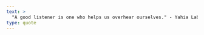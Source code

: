 ```yaml
---
text: >
  "A good listener is one who helps us overhear ourselves." - Yahia Lababidi
type: quote
---
```

